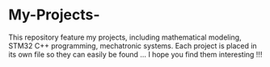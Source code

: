 # My-Projects-
This repository feature my projects, including mathematical modeling, STM32 C++ programming, mechatronic systems. Each project is placed in its own file so they can easily be found … I hope you find them interesting !!!
